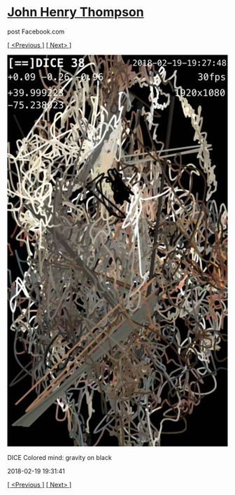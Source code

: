 # [John Henry Thompson](../README.md)
post Facebook.com

[[ <Previous ]](2018-02-20-1.md) [[ Next> ]](2018-02-19-2.md)

[![](../media/2018-02-19/Timeline-Photos-DICE-Colored-mind-gravity-on-black.jpg)](../README.md)

DICE Colored mind: gravity on black

2018-02-19 19:31:41

[[ <Previous ]](2018-02-20-1.md) [[ Next> ]](2018-02-19-2.md)